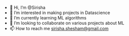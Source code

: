 - 👋 Hi, I’m @Sirisha
- 👀 I’m interested in making projects in Datascience
- 🌱 I’m currently learning ML algorithms
- 💞️ I’m looking to collaborate on various projects about ML
- 📫 How to reach me sirisha.shesham@gmail.com

<!---
Siri38/Siri38 is a ✨ special ✨ repository because its `README.md` (this file) appears on your GitHub profile.
You can click the Preview link to take a look at your changes.
--->
